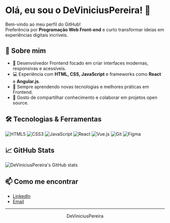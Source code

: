 # Olá, eu sou o DeViniciusPereira! 👋

Bem-vindo ao meu perfil do GitHub!  
Preferência por **Programação Web Front-end** e curto transformar ideias em experiências digitais incríveis.

## 🚀 Sobre mim

- 🎨 Desenvolvedor Frontend focado em criar interfaces modernas, responsivas e acessíveis.
- 💻 Experiência com **HTML, CSS, JavaScript** e frameworks como **React** e **Angular.js**.
- 🌱 Sempre aprendendo novas tecnologias e melhores práticas em Frontend.
- 💬 Gosto de compartilhar conhecimento e colaborar em projetos open source.

## 🛠️ Tecnologias & Ferramentas

![HTML5](https://img.shields.io/badge/html5-%23E34F26.svg?&style=flat&logo=html5&logoColor=white)
![CSS3](https://img.shields.io/badge/css3-%231572B6.svg?&style=flat&logo=css3&logoColor=white)
![JavaScript](https://img.shields.io/badge/javascript-%23F7DF1E.svg?&style=flat&logo=javascript&logoColor=black)
![React](https://img.shields.io/badge/react-%2320232a.svg?&style=flat&logo=react&logoColor=%2361DAFB)
![Vue.js](https://img.shields.io/badge/vuejs-%2335495e.svg?&style=flat&logo=vue.js&logoColor=%234FC08D)
![Git](https://img.shields.io/badge/git-%23F05033.svg?&style=flat&logo=git&logoColor=white)
![Figma](https://img.shields.io/badge/figma-%23F24E1E.svg?&style=flat&logo=figma&logoColor=white)

## 📈 GitHub Stats

![DeViniciusPereira's GitHub stats](https://github-readme-stats.vercel.app/api?username=DeViniciusPereira&show_icons=true&theme=radical)

## 📫 Como me encontrar

- [LinkedIn](https://www.linkedin.com/in/vinicius-gcp) 
- [Email](vinniegcp@gmail.com)

---

<div align="center">
   DeViniciusPereira
</div>
